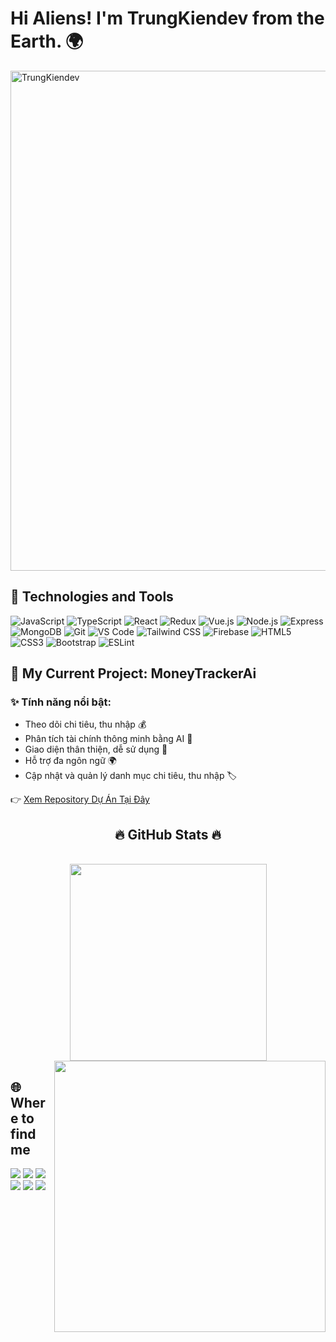 # Hi Aliens! I'm TrungKiendev from the Earth. 🌍

  <img src="https://raw.githubusercontent.com/TrungKien0206/TrungKien0206/main/assets/earth-background.jpg" width="800" heigh="800" alt="TrungKiendev" />


 ## 🚀 Technologies and Tools

![JavaScript](https://img.shields.io/badge/-JavaScript-F7DF1E?style=flat&logo=javascript&logoColor=black)
![TypeScript](https://img.shields.io/badge/-TypeScript-3178C6?style=flat&logo=typescript&logoColor=white)
![React](https://img.shields.io/badge/-React-61DAFB?style=flat&logo=react&logoColor=black)
![Redux](https://img.shields.io/badge/-Redux-764ABC?style=flat&logo=redux&logoColor=white)
![Vue.js](https://img.shields.io/badge/-Vue.js-4FC08D?style=flat&logo=vue.js&logoColor=white)
![Node.js](https://img.shields.io/badge/-Node.js-339933?style=flat&logo=node.js&logoColor=white)
![Express](https://img.shields.io/badge/-Express-000000?style=flat&logo=express&logoColor=white)
![MongoDB](https://img.shields.io/badge/-MongoDB-47A248?style=flat&logo=mongodb&logoColor=white)
![Git](https://img.shields.io/badge/-Git-F05032?style=flat&logo=git&logoColor=white)
![VS Code](https://img.shields.io/badge/-VS%20Code-007ACC?style=flat&logo=visual-studio-code&logoColor=white)
![Tailwind CSS](https://img.shields.io/badge/-Tailwind%20CSS-38B2AC?style=flat&logo=tailwind-css&logoColor=white)
![Firebase](https://img.shields.io/badge/-Firebase-FFCA28?style=flat&logo=firebase&logoColor=black)
![HTML5](https://img.shields.io/badge/-HTML5-E34F26?style=flat&logo=html5&logoColor=white)
![CSS3](https://img.shields.io/badge/-CSS3-1572B6?style=flat&logo=css3&logoColor=white)
![Bootstrap](https://img.shields.io/badge/-Bootstrap-7952B3?style=flat&logo=bootstrap&logoColor=white)
![ESLint](https://img.shields.io/badge/-ESLint-4B32C3?style=flat&logo=eslint&logoColor=white)

## 📱 My Current Project: MoneyTrackerAi
### ✨ Tính năng nổi bật:
- Theo dõi chi tiêu, thu nhập 💰
- Phân tích tài chính thông minh bằng AI 🤖
- Giao diện thân thiện, dễ sử dụng 📱
- Hỗ trợ đa ngôn ngữ 🌍
- Cập nhật và quản lý danh mục chi tiêu, thu nhập 🏷️

👉 [Xem Repository Dự Án Tại Đây](https://github.com/TrungKien0206/moneytrackerai-app)
<br>
<h2 align="center">🔥 GitHub Stats 🔥</h2>
<!-- https://github.com/anuraghazra/github-readme-stats -->
<br>
<div align=center>
  <a href="#" title="Trungquandev">
    <img width="315" align="center" src="https://github-readme-stats.vercel.app/api/top-langs/?username=TrungKien0206&hide=c%23,powershell,Mathematica,Ruby,Objective-C,Objective-C%2b%2b,Cuda&title_color=61dafb&text_color=ffffff&icon_color=61dafb&bg_color=20232a&langs_count=8&layout=compact&border_color=61dafb&hide_border=true" />
  </a>
  <a href="#" title="Trungquandev">
    <img align="right" width="434" src="https://github-readme-stats.vercel.app/api?username=TrungKien0206&show_icons=true&theme=react&border_color=61dafb&hide_border=true&rank_icon=github&include_all_commits=true" />
  </a>
</div>


## 🌐 Where to find me

[<img src="https://img.shields.io/badge/-Website-000000?style=flat&logo=google-chrome&logoColor=white" />](https://[website-của-bạn])
[<img src="https://img.shields.io/badge/-Facebook-1877F2?style=flat&logo=facebook&logoColor=white" />](https://www.facebook.com/share/1DRcahNqPf/?mibextid=wwXIfr)
[<img src="https://img.shields.io/badge/-TikTok-000000?style=flat&logo=tiktok&logoColor=white" />](https://www.tiktok.com/@trungkien_0206?_t=ZS-8w3QNfNTzOc&_r=1)
[<img src="https://img.shields.io/badge/-YouTube-FF0000?style=flat&logo=youtube&logoColor=white" />](https://youtube.com/@kienletrung3253?si=qFNjznac53FOJ80H)
[<img src="https://img.shields.io/badge/-Instagram-E4405F?style=flat&logo=instagram&logoColor=white" />](https://www.instagram.com/letrung020605?igsh=MWFqOWVwcnlxdWc1bw%3D%3D&utm_source=qr)
[<img src="https://img.shields.io/badge/-Email-D14836?style=flat&logo=gmail&logoColor=white" />](mailto:letrungkien020605@gmail.com)
